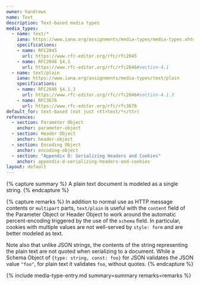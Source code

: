 ```yaml
---
owner: handrews
name: Text
description: Text-based media types
media_types:
  - name: text/*
    iana: https://www.iana.org/assignments/media-types/media-types.xhtml#text
    specifications:
    - name: RFC2045
      url: https://www.rfc-editor.org/rfc/rfc2045
    - name: RFC2046 §4.1
      url: https://www.rfc-editor.org/rfc/rfc2046#section-4.1
  - name: text/plain
    iana: https://www.iana.org/assignments/media-types/text/plain
    specifications:
    - name: RFC2046 §4.1.3
      url: https://www.rfc-editor.org/rfc/rfc2046#section-4.1.3
    - name: RFC3676
      url: https://www.rfc-editor.org/rfc/rfc3676
default_for: text-based (not just <tt>text/*</tt>)
references:
  - section: Parameter Object
    anchor: parameter-object
  - section: Header Object
    anchor: header-object
  - section: Encoding Object
    anchor: encoding-object
  - section: "Appendix D: Serializing Headers and Cookies"
    anchor: appendix-d-serializing-headers-and-cookies
layout: default
---
```


{% capture summary %}
A plain text document is modeled as a single string.
{% endcapture %}

{% capture remarks %}
In addition to normal use as HTTP message contents or `multipart` parts, `text/plain` is useful with the `content` field of the Parameter Object or Header Object to work around the automatic percent-encoding triggered by the use of the `schema` field.
In particular, cookies with multiple values are not well-served by `style: form` and are better modeled as text.

Note also that unlike JSON strings, the contents of the string representing the plain text are not quoted when serializing to a document.  While a Schema Object of `{type: string, const: foo}` for JSON validates the JSON value `"foo"`, for plain text it validates `foo`, without quotes.
{% endcapture %}

{% include media-type-entry.md summary=summary remarks=remarks %}
